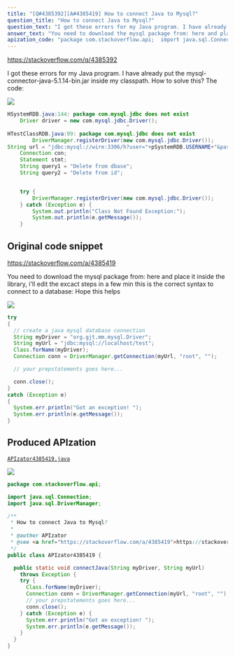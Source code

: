 ```yaml
---
title: "[Q#4385392][A#4385419] How to connect Java to Mysql?"
question_title: "How to connect Java to Mysql?"
question_text: "I got these errors for my Java program. I have already put the mysql-connector-java-5.1.14-bin.jar inside my classpath. How to solve this? The code:"
answer_text: "You need to download the mysql package from: here and place it inside the library, i'll edit the excact steps in a few min this is the correct syntax to connect to a database: Hope this helps"
apization_code: "package com.stackoverflow.api;  import java.sql.Connection; import java.sql.DriverManager;  /**  * How to connect Java to Mysql?  *  * @author APIzator  * @see <a href=\"https://stackoverflow.com/a/4385419\">https://stackoverflow.com/a/4385419</a>  */ public class APIzator4385419 {    public static void connectJava(String myDriver, String myUrl)     throws Exception {     try {       Class.forName(myDriver);       Connection conn = DriverManager.getConnection(myUrl, \"root\", \"\");       // your prepstatements goes here...       conn.close();     } catch (Exception e) {       System.err.println(\"Got an exception! \");       System.err.println(e.getMessage());     }   } }"
---
```


https://stackoverflow.com/q/4385392

I got these errors for my Java program. I have already put the mysql-connector-java-5.1.14-bin.jar inside my classpath. How to solve this?
The code:


<div class="code-logo"><img src="/stackoverflow.png" /></div>

```java
HSystemRDB.java:144: package com.mysql.jdbc does not exist
    Driver driver = new com.mysql.jdbc.Driver();
                                      ^
HTestClassRDB.java:99: package com.mysql.jdbc does not exist
        DriverManager.registerDriver(new com.mysql.jdbc.Driver());
String url = "jdbc:mysql://wire:3306/h?user="+pSystemRDB.USERNAME+"&password="+pSystemRDB.PASSWORD;
    Connection con;
    Statement stmt;
    String query1 = "Delete from dbase";
    String query2 = "Delete from id";


    try {
        DriverManager.registerDriver(new com.mysql.jdbc.Driver());
    } catch (Exception e) {
        System.out.println("Class Not Found Exception:");
        System.out.println(e.getMessage());
    }
```


## Original code snippet

https://stackoverflow.com/a/4385419

You need to download the mysql package from: here and place it inside the library, i&#x27;ll edit the excact steps in a few min
this is the correct syntax to connect to a database:
Hope this helps

<div class="code-logo"><img src="/stackoverflow.png" /></div>

```java
try
{
  // create a java mysql database connection
  String myDriver = "org.gjt.mm.mysql.Driver";
  String myUrl = "jdbc:mysql://localhost/test";
  Class.forName(myDriver);
  Connection conn = DriverManager.getConnection(myUrl, "root", "");

  // your prepstatements goes here...

  conn.close();
}
catch (Exception e)
{
  System.err.println("Got an exception! ");
  System.err.println(e.getMessage());
}
```

## Produced APIzation

[`APIzator4385419.java`](https://github.com/pasqualesalza/apization-temp-data/raw/master/search/APIzator4385419.java)

<div class="code-logo"><img src="/apizator.png" /></div>

```java
package com.stackoverflow.api;

import java.sql.Connection;
import java.sql.DriverManager;

/**
 * How to connect Java to Mysql?
 *
 * @author APIzator
 * @see <a href="https://stackoverflow.com/a/4385419">https://stackoverflow.com/a/4385419</a>
 */
public class APIzator4385419 {

  public static void connectJava(String myDriver, String myUrl)
    throws Exception {
    try {
      Class.forName(myDriver);
      Connection conn = DriverManager.getConnection(myUrl, "root", "");
      // your prepstatements goes here...
      conn.close();
    } catch (Exception e) {
      System.err.println("Got an exception! ");
      System.err.println(e.getMessage());
    }
  }
}

```